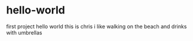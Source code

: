 # hello-world
first project
hello world
this is chris
i like walking on the beach
and drinks with umbrellas
